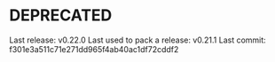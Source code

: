 # DEPRECATED

Last release: v0.22.0
Last used to pack a release: v0.21.1
Last commit: f301e3a511c71e271dd965f4ab40ac1df72cddf2
